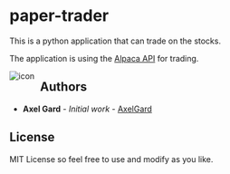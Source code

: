 # paper-trader

This is a python application that can trade on the stocks.

The application is using the [Alpaca API](https://alpaca.markets/) for trading.

<img src="https://cdn.dribbble.com/users/1186632/screenshots/4153391/camel.jpg"
     alt="icon"
     style="float: left; margin-right: 10px;" />

## Authors

* **Axel Gard** - *Initial work* - [AxelGard](https://github.com/AxelGard)

## License

MIT License so feel free to use and modify as you like.
